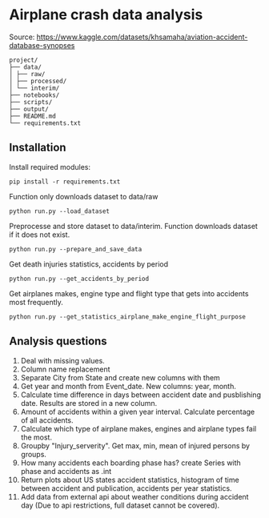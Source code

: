 # Airplane crash data analysis

Source: https://www.kaggle.com/datasets/khsamaha/aviation-accident-database-synopses

```
project/
├── data/
│ ├── raw/
│ ├── processed/
│ └── interim/
├── notebooks/
├── scripts/
├── output/
├── README.md
└── requirements.txt
```
## Installation

Install required modules:
```
pip install -r requirements.txt
```

Function only downloads dataset to data/raw
```
python run.py --load_dataset
```
Preprocesse and store dataset to data/interim. Function downloads dataset if it does not exist.
```
python run.py --prepare_and_save_data
```
Get death injuries statistics, accidents by period
```
python run.py --get_accidents_by_period
```
Get airplanes makes, engine type and flight type that gets into accidents most frequently.
```
python run.py --get_statistics_airplane_make_engine_flight_purpose
```

## Analysis questions

1. Deal with missing values.
2. Column name replacement
3. Separate City from State and create new columns with them
4. Get year and month from Event_date. New columns: year, month.
5. Calculate time difference in days between accident date and pusblishing date. Results are stored in a new column.
6. Amount of accidents within a given year interval. Calculate percentage of all accidents.
7. Calculate which type of airplane makes, engines and airplane types fail the most.
8. Groupby "Injury_serverity". Get max, min, mean of injured persons by groups.
9. How many accidents each boarding phase has? create Series with phase and accidents as .int
10. Return plots about US states accident statistics, histogram of time between accident and publication, accidents per year statistics.
11. Add data from external api about weather conditions during accident day (Due to api restrictions, full dataset cannot be covered).
